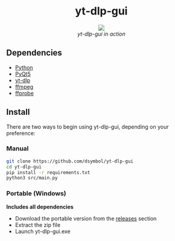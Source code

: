 <div align="center">
<h1>yt-dlp-gui</h1>
<img src="https://user-images.githubusercontent.com/88138099/161420294-70837630-a7f1-42d0-84bd-05efb0eeee5e.gif"/></br>
<i>yt-dlp-gui in action</i>
</div>

## Dependencies

- [Python](https://www.python.org/downloads/)
- [PyQt5](https://pypi.org/project/PyQt5/)
- [yt-dlp](https://github.com/yt-dlp/yt-dlp/)
- [ffmpeg](https://ffmpeg.org/download.html)
- [ffprobe](https://ffmpeg.org/download.html)

## Install

There are two ways to begin using yt-dlp-gui, depending on your preference:

### Manual

```bash
git clone https://github.com/dsymbol/yt-dlp-gui
cd yt-dlp-gui
pip install -r requirements.txt
python3 src/main.py
```

### Portable (Windows)

**Includes all dependencies**

- Download the portable version from the [releases](https://github.com/dsymbol/yt-dlp-gui/releases/latest) section
- Extract the zip file
- Launch yt-dlp-gui.exe